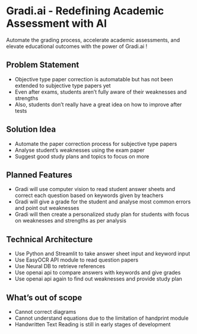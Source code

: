 # Gradi.ai - Redefining Academic Assessment with AI

Automate the grading process, accelerate academic assessments, and elevate educational outcomes with the power of Gradi.ai !

## Problem Statement

-	Objective type paper correction is automatable but has not been extended to subjective type papers yet
-	Even after exams, students aren’t fully aware of their weaknesses and strengths
-	Also, students don’t really have a great idea on how to improve after tests

  
## Solution Idea

-	Automate the paper correction process for subjective type papers
-	Analyse student’s weaknesses using the exam paper
-	Suggest good study plans and topics to focus on more

  
## Planned Features

-	Gradi will use computer vision to read student answer sheets and correct each question based on keywords given by teachers
-	Gradi will give a grade for the student and analyse most common errors and point out weaknesses
-	Gradi will then create a personalized study plan for students with focus on weaknesses and strengths as per analysis

  
## Technical Architecture

-	Use Python and Streamlit to take answer sheet input and keyword input
-	Use EasyOCR API module to read question papers
-	Use Neural DB to retrieve references
-	Use openai api to compare answers with keywords and give grades
-	Use openai api again to find out weaknesses and provide study plan

  
## What’s out of scope

-	Cannot correct diagrams
-	Cannot understand equations due to the limitation of handprint module
-	Handwritten Text Reading is still in early stages of development
